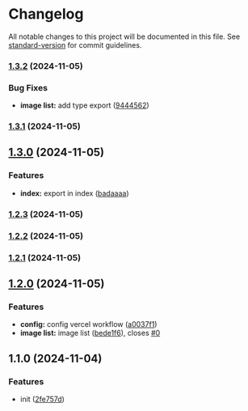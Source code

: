 # Changelog

All notable changes to this project will be documented in this file. See [standard-version](https://github.com/conventional-changelog/standard-version) for commit guidelines.

### [1.3.2](https://github.com/RainesG/base-components/compare/v1.3.1...v1.3.2) (2024-11-05)


### Bug Fixes

* **image list:** add type export ([9444562](https://github.com/RainesG/base-components/commit/944456240c87c7f1fca678f459a08187ede79500))

### [1.3.1](https://github.com/RainesG/base-components/compare/v1.3.0...v1.3.1) (2024-11-05)

## [1.3.0](https://github.com/RainesG/base-components/compare/v1.2.3...v1.3.0) (2024-11-05)


### Features

* **index:** export in index ([badaaaa](https://github.com/RainesG/base-components/commit/badaaaa1a1d037609ffebcf609088c706709fdf1))

### [1.2.3](https://github.com/RainesG/base-components/compare/v1.2.2...v1.2.3) (2024-11-05)

### [1.2.2](https://github.com/RainesG/base-components/compare/v1.2.1...v1.2.2) (2024-11-05)

### [1.2.1](https://github.com/RainesG/base-components/compare/v1.2.0...v1.2.1) (2024-11-05)

## [1.2.0](https://github.com/RainesG/base-components/compare/v1.1.0...v1.2.0) (2024-11-05)


### Features

* **config:** config vercel workflow ([a0037f1](https://github.com/RainesG/base-components/commit/a0037f1d94ae8e8649252ba55f1136773c70bf5d))
* **image list:** image list ([bede1f6](https://github.com/RainesG/base-components/commit/bede1f679eb51560a522a6d6ccdde230ae0358a5)), closes [#0](https://github.com/RainesG/base-components/issues/0)

## 1.1.0 (2024-11-04)


### Features

* init ([2fe757d](https://github.com/RainesG/base-components/commit/2fe757daf1c1df07bacf1c1244bf4bcfe6ec356d))
